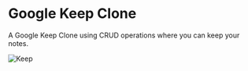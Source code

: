 # Google Keep Clone

A Google Keep Clone using CRUD operations where you can keep
your notes.

![Keep](https://user-images.githubusercontent.com/77536248/140399277-a88def57-ed44-4359-9756-814dc068017a.PNG)















